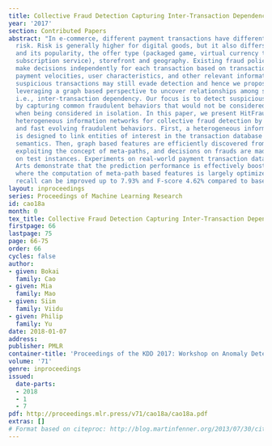 ```yaml
---
title: Collective Fraud Detection Capturing Inter-Transaction Dependency
year: '2017'
section: Contributed Papers
abstract: "In e-commerce, different payment transactions have different levels of
  risk. Risk is generally higher for digital goods, but it also differs based on product
  and its popularity, the offer type (packaged game, virtual currency to a game or
  subscription service), storefront and geography. Existing fraud policies and models
  make decisions independently for each transaction based on transaction attributes,
  payment velocities, user characteristics, and other relevant information. However,
  suspicious transactions may still evade detection and hence we propose a novel approach
  leveraging a graph based perspective to uncover relationships among suspicious transactions,
  i.e., inter-transaction dependency. Our focus is to detect suspicious transactions
  by capturing common fraudulent behaviors that would not be considered suspicious
  when being considered in isolation. In this paper, we present HitFraud that leverages
  heterogeneous information networks for collective fraud detection by exploring correlated
  and fast evolving fraudulent behaviors. First, a heterogeneous information network
  is designed to link entities of interest in the transaction database via different
  semantics. Then, graph based features are efficiently discovered from the network
  exploiting the concept of meta-paths, and decisions on frauds are made collectively
  on test instances. Experiments on real-world payment transaction data from Electronic
  Arts demonstrate that the prediction performance is effectively boosted by HitFraud
  where the computation of meta-path based features is largely optimized. Notably,
  recall can be improved up to 7.93% and F-score 4.62% compared to baselines."
layout: inproceedings
series: Proceedings of Machine Learning Research
id: cao18a
month: 0
tex_title: Collective Fraud Detection Capturing Inter-Transaction Dependency
firstpage: 66
lastpage: 75
page: 66-75
order: 66
cycles: false
author:
- given: Bokai
  family: Cao
- given: Mia
  family: Mao
- given: Siim
  family: Viidu
- given: Philip
  family: Yu
date: 2018-01-07
address: 
publisher: PMLR
container-title: 'Proceedings of the KDD 2017: Workshop on Anomaly Detection in Finance'
volume: '71'
genre: inproceedings
issued:
  date-parts:
  - 2018
  - 1
  - 7
pdf: http://proceedings.mlr.press/v71/cao18a/cao18a.pdf
extras: []
# Format based on citeproc: http://blog.martinfenner.org/2013/07/30/citeproc-yaml-for-bibliographies/
---
```

